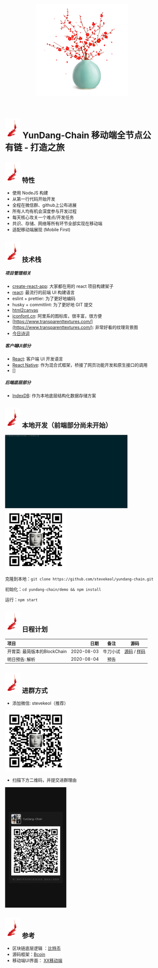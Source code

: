 <p align="center">
    <img alt="stevekeol" src="config/bottle.mei.png" width="300" />
</p><br/>

# <img src="config/fish.png" alt="Logo" width="50"> YunDang-Chain 移动端全节点公有链 - 打造之旅


## <img src="config/fish.png" alt="Logo" width="50"> 特性
- 使用 NodeJS 构建
- 从第一行代码开始开发
- 全程在微信群、github上公布进展
- 所有人均有机会深度参与开发过程
- 每天核心攻关一个难点/开发任务
- 共识、存储、网络等所有环节全部实现在移动端
- 适配移动端展现 (Mobile First)


## <img src="config/fish.png" alt="Logo" width="50"> 技术栈

##### 项目管理相关
- [create-react-app](https://github.com/facebook/create-react-app): 大家都在用的 react 项目构建架子
- [react](https://reactjs.org): 最流行的前端 UI 构建语言
- eslint + prettier: 为了更好地编码
- husky + commitlint: 为了更好地 GIT 提交
- [html2canvas](http://html2canvas.hertzen.com/)
- [iconfont.cn](https://iconfont.cn): 阿里系的图标库，很丰富，很方便
- [https://www.transparenttextures.com/](https://www.transparenttextures.com/): 非常好看的纹理背景图
- [今日诗词](https://www.jinrishici.com)

##### 客户端UI部分
- [React](): 客户端 UI 开发语言
- [React Native](): 作为混合式框架，桥接了网页功能开发和原生接口的调用
- []

##### 后端底层部分
- [IndexDB](): 作为本地底层结构化数据存储方案


## <img src="config/fish.png" alt="Logo" width="50"> 本地开发（前端部分尚未开始）

<img src="config/demo-blockchain.gif" alt="demo-blockchain" width="400">

<img src="config/qr.jpg" alt="群主二维码" width="200">

克隆到本地：`git clone https://github.com/stevekeol/yundang-chain.git`

初始化：`cd yundang-chain/demo && npm install`

运行：`npm start`


## <img src="config/fish.png" alt="Logo" width="50"> 日程计划

| 项目 | 日期 | 备注 | 源码 |
| :------| ------: | :------: | :------: |
| 开胃菜: 最简版本的BlockChain | 2020-08-03 | 牛刀小试 | [源码][2020-08-03-source] / [样码][2020-08-03] |
| 明日预告: 解析 | 2020-08-04 | 预告 |


## <img src="config/fish.png" alt="Logo" width="50"> 进群方式

- 添加微信: stevekeol（推荐）

<img src="config/qr.jpg" alt="群主二维码" width="200">

- 扫描下方二维码，并提交进群理由

<img src="config/qr-group.png" alt="进群二维码" width="200">


## <img src="config/fish.png" alt="Logo" width="50"> 参考

- 区块链底层逻辑 ：[比特币]()
- 源码框架：[Bcoin]()
- 移动端UI界面： [XX移动端]()


[2020-08-03]: https://carbon.now.sh/SH1QbU6JPJSn6aUw57e8
[2020-08-03-source]: demo/BlockChain.js